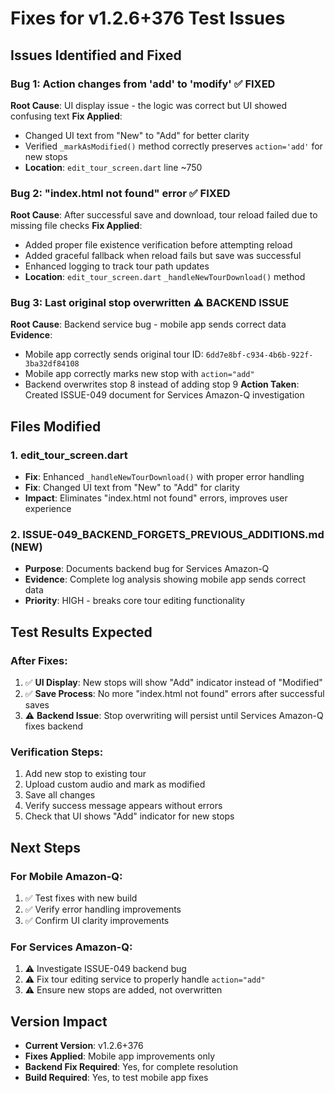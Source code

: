 # Fixes for v1.2.6+376 Test Issues

## Issues Identified and Fixed

### Bug 1: Action changes from 'add' to 'modify' ✅ FIXED
**Root Cause**: UI display issue - the logic was correct but UI showed confusing text
**Fix Applied**: 
- Changed UI text from "New" to "Add" for better clarity
- Verified `_markAsModified()` method correctly preserves `action='add'` for new stops
- **Location**: `edit_tour_screen.dart` line ~750

### Bug 2: "index.html not found" error ✅ FIXED  
**Root Cause**: After successful save and download, tour reload failed due to missing file checks
**Fix Applied**:
- Added proper file existence verification before attempting reload
- Added graceful fallback when reload fails but save was successful
- Enhanced logging to track tour path updates
- **Location**: `edit_tour_screen.dart` `_handleNewTourDownload()` method

### Bug 3: Last original stop overwritten ⚠️ BACKEND ISSUE
**Root Cause**: Backend service bug - mobile app sends correct data
**Evidence**: 
- Mobile app correctly sends original tour ID: `6dd7e8bf-c934-4b6b-922f-3ba32df84108`
- Mobile app correctly marks new stop with `action="add"`
- Backend overwrites stop 8 instead of adding stop 9
**Action Taken**: Created ISSUE-049 document for Services Amazon-Q investigation

## Files Modified

### 1. edit_tour_screen.dart
- **Fix**: Enhanced `_handleNewTourDownload()` with proper error handling
- **Fix**: Changed UI text from "New" to "Add" for clarity
- **Impact**: Eliminates "index.html not found" errors, improves user experience

### 2. ISSUE-049_BACKEND_FORGETS_PREVIOUS_ADDITIONS.md (NEW)
- **Purpose**: Documents backend bug for Services Amazon-Q
- **Evidence**: Complete log analysis showing mobile app sends correct data
- **Priority**: HIGH - breaks core tour editing functionality

## Test Results Expected

### After Fixes:
1. ✅ **UI Display**: New stops will show "Add" indicator instead of "Modified"
2. ✅ **Save Process**: No more "index.html not found" errors after successful saves
3. ⚠️ **Backend Issue**: Stop overwriting will persist until Services Amazon-Q fixes backend

### Verification Steps:
1. Add new stop to existing tour
2. Upload custom audio and mark as modified
3. Save all changes
4. Verify success message appears without errors
5. Check that UI shows "Add" indicator for new stops

## Next Steps

### For Mobile Amazon-Q:
1. ✅ Test fixes with new build
2. ✅ Verify error handling improvements
3. ✅ Confirm UI clarity improvements

### For Services Amazon-Q:
1. ⚠️ Investigate ISSUE-049 backend bug
2. ⚠️ Fix tour editing service to properly handle `action="add"`
3. ⚠️ Ensure new stops are added, not overwritten

## Version Impact
- **Current Version**: v1.2.6+376
- **Fixes Applied**: Mobile app improvements only
- **Backend Fix Required**: Yes, for complete resolution
- **Build Required**: Yes, to test mobile app fixes
